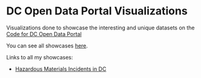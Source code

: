 # DC Open Data Portal Visualizations
Visualizations done to showcase the interesting and unique datasets on the [Code for DC Open Data Portal](http://data.codefordc.org/)

You can see all showcases [here](http://data.codefordc.org/showcase).

Links to all my showcases:
- [Hazardous Materials Incidents in DC](https://ayrenay.github.io/dc-open-data-portal-viz/hazmat-incidents/)
